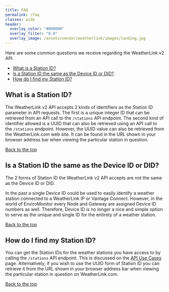```yaml
---
title: FAQ
permalink: /faq
classes: wide
header:
  overlay_color: "#000000"
  overlay_filter: "0.0"
  overlay_image: /assets/vendor/weatherlink/images/landing.jpg
---
```


<a name="top"></a>

Here are some common questions we receive regarding the WeatherLink v2 API.

- [What is a Station ID?](#what-is-a-station-id)
- [Is a Station ID the same as the Device ID or DID?](#is-station-id-a-device-id)
- [How do I find my Station ID?](#how-to-find-my-station-id)

<a name="what-is-a-station-id"></a>
## What is a Station ID?

The WeatherLink v2 API accepts 2 kinds of identifiers as the Station ID parameter in API requests. The first is a unique integer ID that can be retrieved from an API call to the `/stations` API endpoint. The second kind of identifier allowed is a UUID that can also be retrieved using an API call to the `/stations` endpoint. However, the UUID value can also be retrieved from the WeatherLink.com web site. It can be found in the URL shown in your browser address bar when viewing the particular station in question.

[Back to the top](#top)

<a name="is-station-id-a-device-id"></a>
## Is a Station ID the same as the Device ID or DID?

The 2 forms of Station ID the WeatherLink v2 API accepts are not the same as the Device ID or DID.

In the past a single Device ID could be used to easily identify a weather station connected to a WeatherLink IP or Vantage Connect. However, in the world of EnviroMonitor every Node and Gateway are assigned Device ID numbers as well. Therefore, Device ID is no longer a nice and simple option to serve as the unique and single ID for the entirety of a weather station.

[Back to the top](#top)

<a name="how-to-find-my-station-id"></a>
## How do I find my Station ID?

You can get the Station IDs for the weather stations you have access to by calling the `/stations` API endpoint. This is discussed on the [API Use Cases](api-use-cases) page. Alternatively, if you wish to use the UUID form of Station ID you can retrieve it from the URL shown in your browser address bar when viewing the particular station in question on WeatherLink.com.

[Back to the top](#top)
